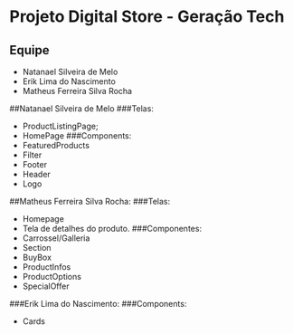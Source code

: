 # Projeto Digital Store - Geração Tech

## Equipe
- Natanael Silveira de Melo
- Erik Lima do Nascimento
- Matheus Ferreira Silva Rocha

##Natanael Silveira de Melo
###Telas:
- ProductListingPage;
- HomePage
###Components:
- FeaturedProducts
- Filter
- Footer
- Header
- Logo

##Matheus Ferreira Silva Rocha: 
###Telas:
- Homepage
- Tela de detalhes do produto.
###Componentes:
- Carrossel/Galleria
- Section
- BuyBox
- ProductInfos
- ProductOptions
- SpecialOffer

###Erik Lima do Nascimento:
###Components:
- Cards